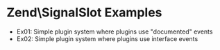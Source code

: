 Zend\SignalSlot Examples
========================

* Ex01: Simple plugin system where plugins use "documented" events 
* Ex02: Simple plugin system where plugins use interface events